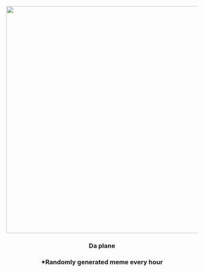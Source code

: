 <p align="center">
        <img src="https://i.redd.it/f7ee3mvol1z91.jpg" width="600" height="600">
        </p>
        <h3 align="center">Da plane</h3>
        <h3 align="center">*Randomly generated meme every hour</h3>
    